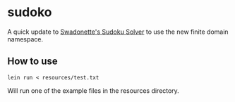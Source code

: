# sudoko

A quick update
to
[Swadonette's Sudoku Solver](https://gist.github.com/swannodette/3217582) to
use the new finite domain namespace.

## How to use

```lein run < resources/test.txt```

Will run one of the example files in the resources directory.